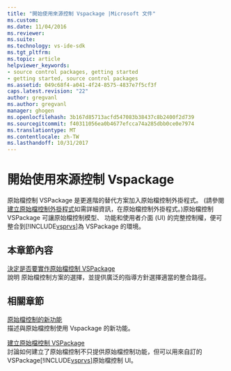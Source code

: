 ```yaml
---
title: "開始使用來源控制 Vspackage |Microsoft 文件"
ms.custom: 
ms.date: 11/04/2016
ms.reviewer: 
ms.suite: 
ms.technology: vs-ide-sdk
ms.tgt_pltfrm: 
ms.topic: article
helpviewer_keywords:
- source control packages, getting started
- getting started, source control packages
ms.assetid: 049c68f4-a041-4f24-8575-4837e7f5cf3f
caps.latest.revision: "22"
author: gregvanl
ms.author: gregvanl
manager: ghogen
ms.openlocfilehash: 3b167d85713acfd547083b38437c8b2400f2d739
ms.sourcegitcommit: f40311056ea0b4677efcca74a285dbb0ce0e7974
ms.translationtype: MT
ms.contentlocale: zh-TW
ms.lasthandoff: 10/31/2017
---
```

# <a name="getting-started-with-source-control-vspackages"></a>開始使用來源控制 Vspackage
原始檔控制 VSPackage 是更進階的替代方案加入原始檔控制外掛程式。 (請參閱[建立原始檔控制外掛程式](../../extensibility/internals/creating-a-source-control-plug-in.md)如需詳細資訊，在原始檔控制外掛程式。)原始檔控制 VSPackage 可讓原始檔控制模型、 功能和使用者介面 (UI) 的完整控制權，便可整合到[!INCLUDE[vsprvs](../../code-quality/includes/vsprvs_md.md)]為 VSPackage 的環境。  
  
## <a name="in-this-section"></a>本章節內容  
 [決定是否要實作原始檔控制 VSPackage](../../extensibility/internals/determining-whether-to-implement-a-source-control-vspackage.md)  
 說明 原始檔控制方案的選擇，並提供廣泛的指導方針選擇適當的整合路徑。  
  
## <a name="related-sections"></a>相關章節  
 [原始檔控制的新功能](../../extensibility/internals/what-s-new-in-source-control.md)  
 描述與原始檔控制使用 Vspackage 的新功能。  
  
 [建立原始檔控制 VSPackage](../../extensibility/internals/creating-a-source-control-vspackage.md)  
 討論如何建立了原始檔控制不只提供原始檔控制功能，但可以用來自訂的 VSPackage[!INCLUDE[vsprvs](../../code-quality/includes/vsprvs_md.md)]原始檔控制 UI。
